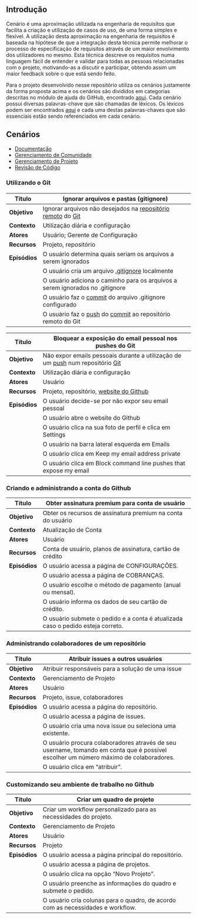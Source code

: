 ## Introdução
Cenário é uma aproximação utilizada na engenharia de requisitos que facilita a criação e utilização de casos de uso, de uma forma simples e flexível. A utilização desta aproximação na engenharia de requisitos é baseada na hipótese de que a integração desta técnica permite melhorar o processo de especificação de requisitos através de um maior envolvimento dos utilizadores no mesmo. Esta técnica descreve os requisitos numa linguagem fácil de entender e validar para todas as pessoas relacionadas com o projeto, motivando-as a discutir e participar, obtendo assim um maior feedback sobre o que está sendo feito.

Para o projeto desenvolvido nesse repositório utiliza os cenários justamente da forma proposta acima e os cenários são divididos em categorias descritas no módulo de ajuda do GitHub, encontrado [aqui](http://help.github.com/). Cada cenário possui diversas palavras-chave que são chamadas de léxicos. Os léxicos podem ser encontrados [aqui](https://github.com/github-requirements/docs/wiki/L%C3%A9xicos) e cada uma destas palavras-chaves que são essenciais estão sendo referenciados em cada cenário.

## Cenários
* [Documentação](https://github.com/github-requirements/docs/wiki/Cen%C3%A1rios-Documenta%C3%A7%C3%A3o)
* [Gerenciamento de Comunidade](https://github.com/github-requirements/docs/wiki/Cen%C3%A1rios-Gerenciamento-de-Comunidade)
* [Gerenciamento de Projeto](https://github.com/github-requirements/docs/wiki/Cen%C3%A1rios-Ger%C3%AAncia-de-Projetos)
* [Revisão de Código](https://github.com/github-requirements/docs/wiki/Cen%C3%A1rios-Revis%C3%A3o-de-C%C3%B3digo)

<!-- ### Básicos do Github 
### Configuração de Ambiente
### Sobre o Github -->
### Utilizando o Git
#### 
| **Titulo**  | Ignorar arquivos e pastas (gitignore) |
| ------------- | ------------- |
| **Objetivo** | Ignorar arquivos não desejados na [repositório remoto](https://github.com/github-requirements/docs/wiki/L%C3%A9xicos#reposit%C3%B3rio-remoto) do [Git](https://github.com/github-requirements/docs/wiki/L%C3%A9xicos#git-plataforma) |
| **Contexto** | Utilização diária e configuração |
| **Atores** | Usuário; Gerente de Configuração |
| **Recursos** | Projeto, repositório |
| **Episódios** | O usuário determina quais seriam os arquivos a serem ignorados
| | O usuário cria um arquivo [.gitignore](https://github.com/github-requirements/docs/wiki/L%C3%A9xicos#gitignore) localmente
| | O usuário adiciona o caminho para os arquivos a serem ignorados no .gitignore
| | O usuário faz o [commit](https://github.com/github-requirements/docs/wiki/L%C3%A9xicos#commit) do arquivo .gitignore configurado
| | O usuário faz o [push](https://github.com/github-requirements/docs/wiki/L%C3%A9xicos#push) do [commit](https://github.com/github-requirements/docs/wiki/L%C3%A9xicos#commit) ao repositório remoto do Git |

| **Título** | Bloquear a exposição do email pessoal nos pushes do Git |
| ------------- | ------------- |
| **Objetivo** | Não expor emails pessoais durante a utilização de um [push](https://github.com/github-requirements/docs/wiki/L%C3%A9xicos#push) num repositório [Git](https://github.com/github-requirements/docs/wiki/L%C3%A9xicos#git-plataforma) |
| **Contexto** | Utilização diária e configuração |
| **Atores** | Usuário |
| **Recursos** | Projeto, repositório, [website do Github](https://github.com/github-requirements/docs/wiki/L%C3%A9xicos#github-website) |
| **Episódios** | O usuário decide-se por não expor seu email pessoal
| | O usuário abre o website do Github
| | O usuário clica na sua foto de perfil e clica em Settings
| | O usuário na barra lateral esquerda em Emails
| | O usuário clica em Keep my email address private
| | O usuário clica em Block command line pushes that expose my email |

### Criando e administrando a conta do Github
| **Título** | Obter assinatura premium para conta de usuário |
| ------------- | ------------- |
| **Objetivo** | Obter os recursos de assinatura premium na conta do usuário |
| **Contexto** | Atualização de Conta |
| **Atores** | Usuário |
| **Recursos** | Conta de usuário, planos de assinatura, cartão de crédito |
| **Episódios** | O usuário acessa a página de CONFIGURAÇÕES.
| | O usuário acessa a página de COBRANÇAS.
| | O usuário escolhe o método de pagamento (anual ou mensal).
| | O usuário informa os dados de seu cartão de crédito.
| | O usuário submete o pedido e a conta é atualizada caso o pedido esteja correto. 

<!-- ### Autenticação
### Criando e administrando o perfil do Github
### Escrevendo no Github
### Criando e configurando organizações e times
### Criando, clonando e arquivando repositórios
### Administrando arquivos em um repositório
### Administrando arquivos muito grandes
### Commitando
### Procurando por uma informação no Github
### Notificações
### Explorando projetos no Github
### Utilizando atalhos de teclado
### Colaborando com issues e pull requests
### Construindo uma comunidade consistente -->
### Administrando colaboradores de um repositório
| **Título** | Atribuir issues a outros usuários |
| ------------- | ------------- |
| **Objetivo** | Atribuir responsáveis para a solução de uma issue |
| **Contexto** | Gerenciamento de Projeto |
| **Atores** | Usuário |
| **Recursos** | Projeto, issue, colaboradores |
| **Episódios** | O usuário acessa a página do repositório.  
| | O usuário acessa a página de issues.
| | O usuário cria uma nova issue ou seleciona uma existente.
| | O usuário procura colaboradores através de seu username, tomando em conta que é possível escolher um número máximo de colaboradores.
| | O usuário clica em “atribuir”.

<!-- ### Administrando repositório remotos
### Hospedando seus lançamentos
### Visualizando dados de um repositório e gráficos
### Importando seus projetos para o Github
### Git Avançado
### Administrando seu trabalho no Github
### Administrando um repositório
### Gists
### Wiki
### Automação -->
### Customizando seu ambiente de trabalho no Github
| **Título** | Criar um quadro de projeto |
| ------------- | ------------- |
| **Objetivo** | Criar um workflow personalizado para as necessidades do projeto. |
| **Contexto** | Gerenciamento de Projeto |
| **Atores** | Usuário |
| **Recursos** | Projeto |
| **Episódios** | O usuário acessa a página principal do repositório.
| | O usuário acessa a página de projetos.
| | O usuário clica na opção “Novo Projeto”.
| | O usuário preenche as informações do quadro e submete o pedido.
| | O usuário cria colunas para o quadro, de acordo com as necessidades e workflow. 

<!-- ### Github Pages Básico
### Customizando seu Github Pages 
### Ensinando e aprendendo no Github Educational
### Empregos no Github
### Trabalhando com o suporte do Github -->